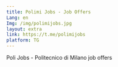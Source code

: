 ```yaml
---
title: Polimi Jobs - Job Offers
Lang: en
Img: /img/polimijobs.jpg
layout: extra
link: https://t.me/polimijobs
platform: TG
---
```

Poli Jobs - Politecnico di Milano job offers
